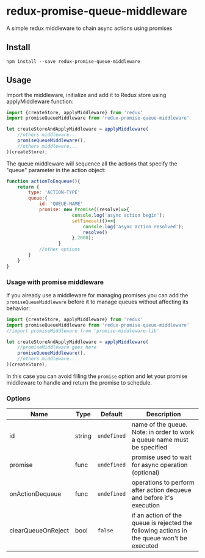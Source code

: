 # redux-promise-queue-middleware
A simple redux middleware to chain async actions using promises
## Install
```
npm install --save redux-promise-queue-middleware
```
## Usage
Import the middleware, initialize and add it to Redux store using applyMiddleware function:
```js
import {createStore, applyMiddleware} from 'redux'
import promiseQueueMiddleware from 'redux-promise-queue-middleware'

let createStoreAndApplyMiddleware = applyMiddleware(
    //others middleware...
    promiseQueueMiddleware(),
    //others middleware...
)(createStore);
```
The queue middleware will sequence all the actions that specify the "queue" parameter in the action object:
```js
function actionToEnqueue(){
    return {
        type: 'ACTION-TYPE'
        queue:{
            id: 'QUEUE-NAME'
            promise: new Promise((resolve)=>{ 
                        console.log('async action begin');
                        setTimeout(()=>{
                            console.log('async action resolved');
                            resolve()
                        },2000);
                   }
            //other options
        }
    }
}
```
### Usage with promise middleware 
If you already use a middleware for managing promises you can add the `promiseQueueMiddleware` before it to manage queues without affecting its behavior:
```js
import {createStore, applyMiddleware} from 'redux'
import promiseQueueMiddleware from 'redux-promise-queue-middleware'
//import promiseMiddleware from 'promise-middleware-lib'

let createStoreAndApplyMiddleware = applyMiddleware(
    //promiseMiddleware goes here
    promiseQueueMiddleware(),
    //others middleware...
)(createStore);
```
In this case you can avoid filling the `promise` option and let your promise middleware to handle and return the promise to schedule.

### Options
Name|Type|Default|Description
----|----|-------|------------
id|string|`undefined`|name of the queue. Note: in order to work a queue name must be specified 
promise|func|`undefined`|promise used to wait for async operation (optional)
onActionDequeue|func|`undefined`|operations to perform after action dequeue and before it's execution
clearQueueOnReject|bool|`false`| if an action of the queue is rejected the following actions in the queue won't be executed 
